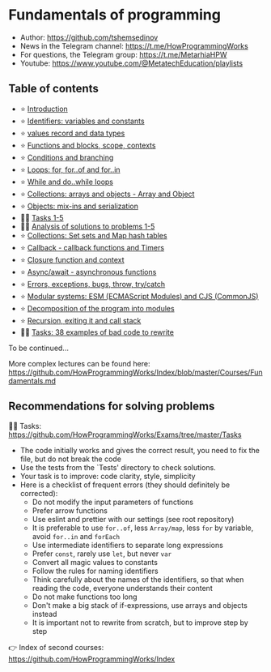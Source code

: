 # Fundamentals of programming

- Author: https://github.com/tshemsedinov
- News in the Telegram channel: https://t.me/HowProgrammingWorks
- For questions, the Telegram group: https://t.me/MetarhiaHPW
- Youtube: https://www.youtube.com/@MetatechEducation/playlists

## Table of contents

- ⭐ [Introduction](https://youtu.be/2DM5I2CI4gY)
- ⭐ [Identifiers: variables and constants](https://youtu.be/fb318yXGwxo)
- ⭐ [values record and data types](https://youtu.be/B1Y00zN31Yg)
- ⭐ [Functions and blocks, scope, contexts](https://youtu.be/JdscRDLG9A4)
- ⭐ [Conditions and branching](https://youtu.be/O_EJ0StSnac)
- ⭐ [Loops: for, for..of and for..in](https://youtu.be/_Jxe-WacgUs)
- ⭐ [While and do..while loops](https://youtu.be/wDVQrZx2dKU)
- ⭐ [Collections: arrays and objects - Array and Object](https://youtu.be/dZJ97DMu2cA)
- ⭐ [Objects: mix-ins and serialization](https://youtu.be/zRr-WZB7AK8)
- 🧑‍💻 [Tasks 1-5](https://github.com/HowProgrammingWorks/Book/blob/master/content/ru/2-9-Tasks.md)
- 🧑‍💻 [Analysis of solutions to problems 1-5](https://youtu.be/WNNJfjL3h3s)
- ⭐ [Collections: Set sets and Map hash tables](https://youtu.be/OE9DxIBu-8I)
- ⭐ [Callback - callback functions and Timers](https://youtu.be/6eg-WMDejSM)
- ⭐ [Closure function and context](https://youtu.be/LUd-cFkhCrY)
- ⭐ [Async/await - asynchronous functions](https://youtu.be/DrOiZBcWlKg)
- ⭐ [Errors, exceptions, bugs, throw, try/catch](https://youtu.be/MF8u1Oj64Dk)
- ⭐ [Modular systems: ESM (ECMAScript Modules) and CJS (CommonJS)](https://youtu.be/roinnSNNgjs)
- ⭐ [Decomposition of the program into modules](https://youtu.be/7S6TrUbFMlQ)
- ⭐ [Recursion, exiting it and call stack](https://youtu.be/c1rJema94iY)
- 🧑‍💻 [Tasks: 38 examples of bad code to rewrite](https://github.com/HowProgrammingWorks/Exams/tree/master/Tasks)

To be continued...

More complex lectures can be found here: https://github.com/HowProgrammingWorks/Index/blob/master/Courses/Fundamentals.md

## Recommendations for solving problems

🧑‍💻 Tasks: https://github.com/HowProgrammingWorks/Exams/tree/master/Tasks

- The code initially works and gives the correct result, you need to fix the file, but do not break the code
- Use the tests from the `Tests' directory to check solutions.
- Your task is to improve: code clarity, style, simplicity
- Here is a checklist of frequent errors (they should definitely be corrected):
   - Do not modify the input parameters of functions
   - Prefer arrow functions
   - Use eslint and prettier with our settings (see root repository)
   - It is preferable to use `for..of`, less `Array/map`, less `for` by variable, avoid `for..in` and `forEach`
   - Use intermediate identifiers to separate long expressions
   - Prefer `const`, rarely use `let`, but never `var`
   - Convert all magic values to constants
   - Follow the rules for naming identifiers
   - Think carefully about the names of the identifiers, so that when reading the code, everyone understands their content
   - Do not make functions too long
   - Don't make a big stack of if-expressions, use arrays and objects instead
   - It is important not to rewrite from scratch, but to improve step by step

👉 Index of second courses: https://github.com/HowProgrammingWorks/Index